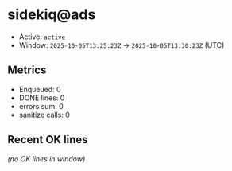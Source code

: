 # sidekiq@ads

- Active: `active`
- Window: `2025-10-05T13:25:23Z` → `2025-10-05T13:30:23Z` (UTC)

## Metrics
- Enqueued: 0
- DONE lines: 0
- errors sum: 0
- sanitize calls: 0

## Recent OK lines
_(no OK lines in window)_
